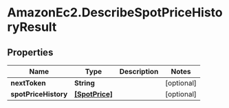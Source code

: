 # AmazonEc2.DescribeSpotPriceHistoryResult

## Properties

Name | Type | Description | Notes
------------ | ------------- | ------------- | -------------
**nextToken** | **String** |  | [optional] 
**spotPriceHistory** | [**[SpotPrice]**](SpotPrice.md) |  | [optional] 


